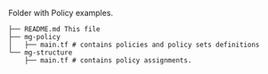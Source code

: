 Folder with Policy examples.


```
├── README.md This file
├── mg-policy
│   ├── main.tf # contains policies and policy sets definitions
└── mg-structure
    ├── main.tf # contains policy assignments.
```